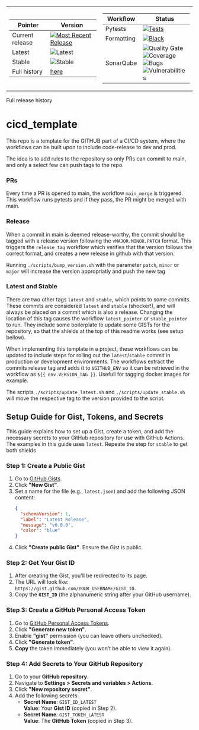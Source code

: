 <table>
  <tr>
     <td width="50%" align="left">

| Pointer          | Version |
|------------------|---------|
| Current release    | [![Most Recent Release](https://img.shields.io/github/v/release/Martijho/cicd_template)](https://github.com/Martijho/cicd_template/releases/latest) |
| Latest             | ![Latest](https://img.shields.io/endpoint?url=https://gist.githubusercontent.com/Martijho/a55d7787586c5e7f5b7e09588757e696/raw/latest.json)  |
| Stable             | ![Stable](https://img.shields.io/endpoint?url=https://gist.githubusercontent.com/Martijho/7a50d807ec91d1e85af92d83f0949631/raw/stable.json) |
| Full history       | [here](https://gist.github.com/Martijho/cdc1e310d9f336ef1c7543d1e3cea78e) |

   </td>
    <td width="50%" align="right">

| Workflow         | Status |
|------------------|--------|
| Pytests          | [![Tests](https://github.com/Martijho/cicd_template/actions/workflows/main_merge.yml/badge.svg)](https://github.com/Martijho/cicd_template/actions/workflows/main_merge.yml) |
| Formatting       | [![Black](https://github.com/Martijho/cicd_template/actions/workflows/black_formatting.yml/badge.svg)](https://github.com/Martijho/cicd_template/actions/workflows/black_formatting.yml) |
| SonarQube        | ![Quality Gate](https://sonarcloud.io/api/project_badges/measure?project=Martijho_cicd_template&metric=alert_status) ![Coverage](https://sonarcloud.io/api/project_badges/measure?project=Martijho_cicd_template&metric=coverage) ![Bugs](https://sonarcloud.io/api/project_badges/measure?project=Martijho_cicd_template&metric=bugs) ![Vulnerabilities](https://sonarcloud.io/api/project_badges/measure?project=Martijho_cicd_template&metric=vulnerabilities) |

   </td>
  </tr>
</table>


Full release history 
# cicd_template
This repo is a template for the GITHUB part of a CI/CD system, where the workflows can be built upon to include code-release to dev and prod. 

The idea is to add rules to the repository so only PRs can commit to main, and only a select few can push tags to the repo. 

### PRs
Every time a PR is opened to main, the workflow `main_merge` is triggered. This workflow runs pytests and if they pass, the PR might be merged with main.

### Release
When a commit in main is deemed release-worthy, the commit should be tagged with a release version following the `vMAJOR.MINOR.PATCH` format.
This triggers the `release_tag` workflow which verifies that the version follows the correct format, and creates a new release in github with that version. 

Running `./scripts/bump_version.sh` with the parameter `patch`, `minor` or `major` will increase the version appropriatly and push the new tag

### Latest and Stable
There are two other tags `latest` and `stable`, which points to some commits. These commits are considered `latest` and `stable` (shocker!), 
and will always be placed on a commit which is also a release. 
Changing the location of this tag causes the workflow `latest_pointer` or `stable_pointer` to run. They include some boilerplate to update some GISTs
for the repository, so that the shields at the top of this readme works (see setup bellow).

When implementing this template in a project, these workflows can be updated to include steps for rolling out the `latest`/`stable` commit in production or development environments. 
The workflows extract the commits release tag and adds it to `$GITHUB_ENV` so it can be retrieved in the workflow as `${{ env.VERSION_TAG }}`. Usefull for tagging docker images for example.

The scripts `./scripts/update_latest.sh` and `./scripts/update_stable.sh` will move the respective tag to the version provided to the script. 
     

## Setup Guide for Gist, Tokens, and Secrets

This guide explains how to set up a Gist, create a token, and add the necessary secrets to your GitHub repository for use with GitHub Actions.
The examples in this guide uses `latest`. Repeate the step for `stable` to get both shields

### Step 1: Create a Public Gist
1. Go to [GitHub Gists](https://gist.github.com/).
2. Click **"New Gist"**.
3. Set a name for the file (e.g., `latest.json`) and add the following JSON content:
    ```json
    {
      "schemaVersion": 1,
      "label": "Latest Release",
      "message": "v0.0.0",
      "color": "blue"
    }
    ```
4. Click **"Create public Gist"**. Ensure the Gist is public.

### Step 2: Get Your Gist ID
1. After creating the Gist, you'll be redirected to its page.
2. The URL will look like:  
    `https://gist.github.com/YOUR_USERNAME/GIST_ID`.
3. Copy the **`GIST_ID`** (the alphanumeric string after your GitHub username).

### Step 3: Create a GitHub Personal Access Token
1. Go to [GitHub Personal Access Tokens](https://github.com/settings/tokens).
2. Click **"Generate new token"**.
3. Enable **"gist"** permission (you can leave others unchecked).
4. Click **"Generate token"**.
5. **Copy** the token immediately (you won’t be able to view it again).

### Step 4: Add Secrets to Your GitHub Repository
1. Go to your **GitHub repository**.
2. Navigate to **Settings > Secrets and variables > Actions**.
3. Click **"New repository secret"**.
4. Add the following secrets:
   - **Secret Name**: `GIST_ID_LATEST`  
     **Value**: Your **Gist ID** (copied in Step 2).
   - **Secret Name**: `GIST_TOKEN_LATEST`  
     **Value**: The **GitHub Token** (copied in Step 3).

